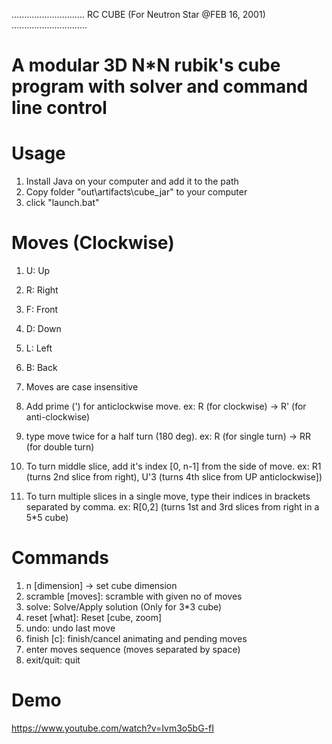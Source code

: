 ............................. RC CUBE (For Neutron Star @FEB 16, 2001) ..............................

# A modular 3D N*N rubik's cube program with solver and command line control

# Usage

1. Install Java on your computer and add it to the path
2. Copy folder "out\artifacts\cube_jar" to your computer
2. click "launch.bat"

# Moves (Clockwise)

1. U: Up
2. R: Right
3. F: Front
4. D: Down
5. L: Left
6. B: Back

7. Moves are case insensitive
8. Add prime (') for anticlockwise move. ex: R (for clockwise) -> R' (for anti-clockwise)
9. type move twice for a half turn (180 deg). ex: R (for single turn) -> RR (for double turn)
10. To turn middle slice, add it's index [0, n-1] from the side of move. ex: R1 (turns 2nd slice from right),  U'3 (turns 4th slice from UP anticlockwise])
11. To turn multiple slices in a single move, type their indices in brackets separated by comma. ex: R[0,2] (turns 1st and 3rd slices from right in a 5*5 cube)


# Commands

1. n [dimension] -> set cube dimension
2. scramble [moves]: scramble with given no of moves
3. solve: Solve/Apply solution (Only for 3*3 cube)
4. reset [what]: Reset [cube, zoom]
5. undo: undo last move
6. finish [c]: finish/cancel animating and pending moves
7. enter moves sequence (moves separated by space)
8. exit/quit: quit

# Demo

https://www.youtube.com/watch?v=Ivm3o5bG-fI
